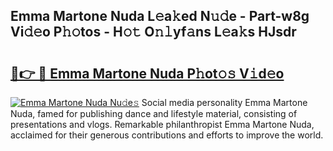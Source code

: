 ## Emma Martone Nuda L𝚎a𝚔ed N𝚞𝚍e - Part-w8g Vi𝚍𝚎o P𝚑𝚘tos - H𝚘𝚝 O𝚗𝚕yf𝚊ns L𝚎a𝚔s HJsdr

# <h2><a href="http://kfdciu9.oniu.top/?m=Emma+Martone+Nuda">🔗👉 🔴 Emma Martone Nuda P𝚑ot𝚘𝚜 V𝚒d𝚎o</a></h2>

[![Emma Martone Nuda Nu𝚍e𝚜](https://i.imgur.com/0qMVB7G.gif)](http://kfdciu9.oniu.top/?m=Emma+Martone+Nuda)
Social media personality Emma Martone Nuda, famed for publishing dance and lifestyle material, consisting of presentations and vlogs. Remarkable philanthropist Emma Martone Nuda, acclaimed for their generous contributions and efforts to improve the world.  
